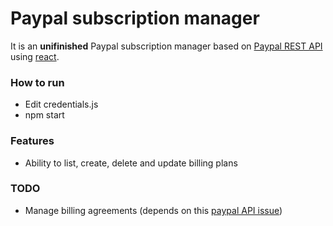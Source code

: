# Paypal subscription manager

It is an **unifinished** Paypal subscription manager based on [Paypal REST API](https://developer.paypal.com/docs/rest/api/) using [react](https://facebook.github.io/react/).

### How to run

* Edit credentials.js
* npm start

### Features

 * Ability to list, create, delete and update billing plans

### TODO
 * Manage billing agreements (depends on this [paypal API issue](https://github.com/paypal/PayPal-Python-SDK/issues/70))

